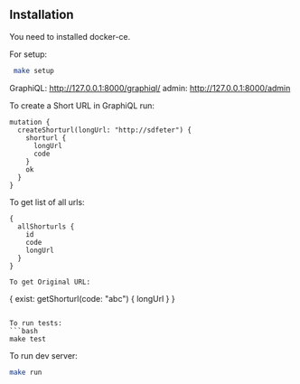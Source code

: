 
## Installation
You need to installed docker-ce.

For setup:
```bash
 make setup
 ```

GraphiQL: http://127.0.0.1:8000/graphiql/
admin:  http://127.0.0.1:8000/admin

To create a Short URL in GraphiQL run:

```
mutation {
  createShorturl(longUrl: "http://sdfeter") {
    shorturl {
      longUrl
      code
    }
    ok
  }
}
```

To get list of all urls:
```
{
  allShorturls {
    id
    code
    longUrl
  }
}

To get Original URL:
```
{
  exist: getShorturl(code: "abc") {
    longUrl
  }
}
```

To run tests:
```bash
make test
```

To run dev server:
```bash
make run
```

